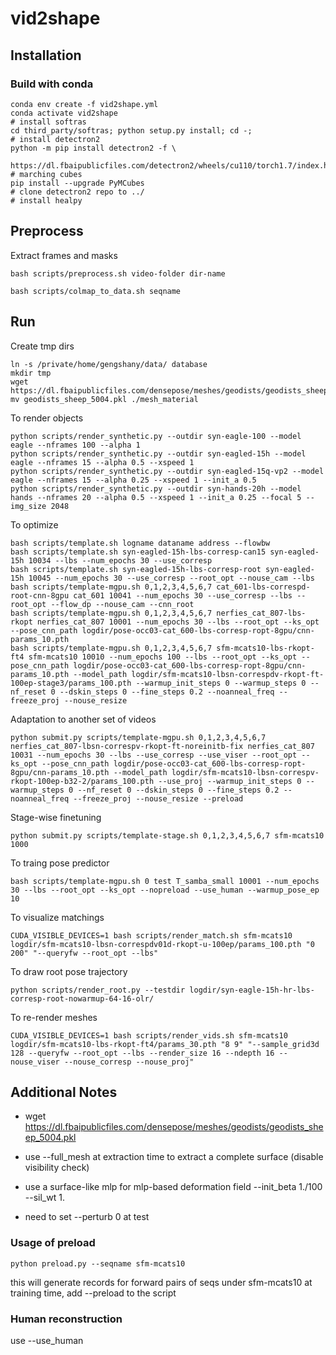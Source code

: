 # vid2shape

## Installation
### Build with conda
```
conda env create -f vid2shape.yml
conda activate vid2shape
# install softras
cd third_party/softras; python setup.py install; cd -;
# install detectron2
python -m pip install detectron2 -f \
  https://dl.fbaipublicfiles.com/detectron2/wheels/cu110/torch1.7/index.html
# marching cubes
pip install --upgrade PyMCubes
# clone detectron2 repo to ../
# install healpy
```

## Preprocess
Extract frames and masks
```
bash scripts/preprocess.sh video-folder dir-name
```

```
bash scripts/colmap_to_data.sh seqname
```

## Run
Create tmp dirs
```
ln -s /private/home/gengshany/data/ database
mkdir tmp
wget https://dl.fbaipublicfiles.com/densepose/meshes/geodists/geodists_sheep_5004.pkl
mv geodists_sheep_5004.pkl ./mesh_material
```

To render objects
```
python scripts/render_synthetic.py --outdir syn-eagle-100 --model eagle --nframes 100 --alpha 1
python scripts/render_synthetic.py --outdir syn-eagled-15h --model eagle --nframes 15 --alpha 0.5 --xspeed 1
python scripts/render_synthetic.py --outdir syn-eagled-15q-vp2 --model eagle --nframes 15 --alpha 0.25 --xspeed 1 --init_a 0.5
python scripts/render_synthetic.py --outdir syn-hands-20h --model hands --nframes 20 --alpha 0.5 --xspeed 1 --init_a 0.25 --focal 5 --img_size 2048
```
To optimize
```
bash scripts/template.sh logname dataname address --flowbw
bash scripts/template.sh syn-eagled-15h-lbs-corresp-can15 syn-eagled-15h 10034 --lbs --num_epochs 30 --use_corresp
bash scripts/template.sh syn-eagled-15h-lbs-corresp-root syn-eagled-15h 10045 --num_epochs 30 --use_corresp --root_opt --nouse_cam --lbs
bash scripts/template-mgpu.sh 0,1,2,3,4,5,6,7 cat_601-lbs-correspd-root-cnn-8gpu cat_601 10041 --num_epochs 30 --use_corresp --lbs --root_opt --flow_dp --nouse_cam --cnn_root
bash scripts/template-mgpu.sh 0,1,2,3,4,5,6,7 nerfies_cat_807-lbs-rkopt nerfies_cat_807 10001 --num_epochs 30 --lbs --root_opt --ks_opt --pose_cnn_path logdir/pose-occ03-cat_600-lbs-corresp-ropt-8gpu/cnn-params_10.pth
bash scripts/template-mgpu.sh 0,1,2,3,4,5,6,7 sfm-mcats10-lbs-rkopt-ft4 sfm-mcats10 10010 --num_epochs 100 --lbs --root_opt --ks_opt --pose_cnn_path logdir/pose-occ03-cat_600-lbs-corresp-ropt-8gpu/cnn-params_10.pth --model_path logdir/sfm-mcats10-lbsn-correspdv-rkopt-ft-100ep-stage3/params_100.pth --warmup_init_steps 0 --warmup_steps 0 --nf_reset 0 --dskin_steps 0 --fine_steps 0.2 --noanneal_freq --freeze_proj --nouse_resize
```

Adaptation to another set of videos
```
python submit.py scripts/template-mgpu.sh 0,1,2,3,4,5,6,7 nerfies_cat_807-lbsn-correspv-rkopt-ft-noreinitb-fix nerfies_cat_807 10031 --num_epochs 30 --lbs --use_corresp --use_viser --root_opt --ks_opt --pose_cnn_path logdir/pose-occ03-cat_600-lbs-corresp-ropt-8gpu/cnn-params_10.pth --model_path logdir/sfm-mcats10-lbsn-correspv-rkopt-100ep-b32-2/params_100.pth --use_proj --warmup_init_steps 0 --warmup_steps 0 --nf_reset 0 --dskin_steps 0 --fine_steps 0.2 --noanneal_freq --freeze_proj --nouse_resize --preload
```

Stage-wise finetuning
```
python submit.py scripts/template-stage.sh 0,1,2,3,4,5,6,7 sfm-mcats10 1000
```

To traing pose predictor
```
bash scripts/template-mgpu.sh 0 test T_samba_small 10001 --num_epochs 30 --lbs --root_opt --ks_opt --nopreload --use_human --warmup_pose_ep 10
```

To visualize matchings
```
CUDA_VISIBLE_DEVICES=1 bash scripts/render_match.sh sfm-mcats10 logdir/sfm-mcats10-lbsn-correspdv01d-rkopt-u-100ep/params_100.pth "0 200" "--queryfw --root_opt --lbs"
```

To draw root pose trajectory
```
python scripts/render_root.py --testdir logdir/syn-eagle-15h-hr-lbs-corresp-root-nowarmup-64-16-olr/
```

To re-render meshes
```
CUDA_VISIBLE_DEVICES=1 bash scripts/render_vids.sh sfm-mcats10 logdir/sfm-mcats10-lbs-rkopt-ft4/params_30.pth "8 9" "--sample_grid3d 128 --queryfw --root_opt --lbs --render_size 16 --ndepth 16 --nouse_viser --nouse_corresp --nouse_proj"
```
## Additional Notes
- wget https://dl.fbaipublicfiles.com/densepose/meshes/geodists/geodists_sheep_5004.pkl

- use --full_mesh at extraction time to extract a complete surface (disable visibility check)

- use a surface-like mlp for mlp-based deformation field --init_beta 1./100 --sil_wt 1.

- need to set --perturb 0 at test

### Usage of preload
```
python preload.py --seqname sfm-mcats10
```
this will generate records for forward pairs of seqs under sfm-mcats10
at training time, add --preload to the script


### Human reconstruction
use --use_human
